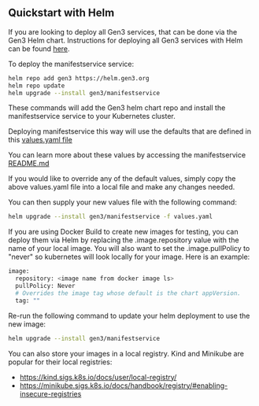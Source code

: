 ## Quickstart with Helm

If you are looking to deploy all Gen3 services, that can be done via the Gen3 Helm chart.
Instructions for deploying all Gen3 services with Helm can be found [here](https://github.com/uc-cdis/gen3-helm#readme).

To deploy the manifestservice service:
```bash
helm repo add gen3 https://helm.gen3.org
helm repo update
helm upgrade --install gen3/manifestservice
```
These commands will add the Gen3 helm chart repo and install the manifestservice service to your Kubernetes cluster.

Deploying manifestservice this way will use the defaults that are defined in this [values.yaml file](https://github.com/uc-cdis/gen3-helm/blob/master/helm/manifestservice/values.yaml)

You can learn more about these values by accessing the manifestservice [README.md](https://github.com/uc-cdis/gen3-helm/blob/master/helm/manifestservice/README.md)

If you would like to override any of the default values, simply copy the above values.yaml file into a local file and make any changes needed.

You can then supply your new values file with the following command:
```bash
helm upgrade --install gen3/manifestservice -f values.yaml
```

If you are using Docker Build to create new images for testing, you can deploy them via Helm by replacing the .image.repository value with the name of your local image.
You will also want to set the .image.pullPolicy to "never" so kubernetes will look locally for your image.
Here is an example:
```bash
image:
  repository: <image name from docker image ls>
  pullPolicy: Never
  # Overrides the image tag whose default is the chart appVersion.
  tag: ""
```

Re-run the following command to update your helm deployment to use the new image:
```bash
helm upgrade --install gen3/manifestservice
```

You can also store your images in a local registry. Kind and Minikube are popular for their local registries:
- https://kind.sigs.k8s.io/docs/user/local-registry/
- https://minikube.sigs.k8s.io/docs/handbook/registry/#enabling-insecure-registries
